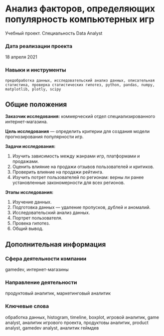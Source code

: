 # Анализ факторов, определяющих популярность компьютерных игр
Учебный проект. Специальность Data Analyst

### Дата реализации проекта

18 апреля 2021

### Навыки и инструменты

    предобработка данных, исследовательский анализ данных, описательная статистика, проверка статистических гипотез, python, pandas, numpy, matplotlib, plotly, scipy

## Общие положения

**Заказчик исследования:** коммерческий отдел специализированного интернет-магазина.

**Цель исследования** — определить критерии для создания модели прогнозирования популярности игр.

**Задачи исследования:**

1. Изучить зависимость между жанрами игр, платформами и продажами.
2. Оценить влияние на продажи отзывов пользователей и критиков.
3. Проверить влияние на продажи рейтинга.
4. Изучить потрет пользователей по регионам: верны ли ранее установленные закономерности для всех регионов.

**Этапы исследования:**

1. Изучение данных.
2. Подготовка данных — удаление пропусков, дублей и аномалий.
3. Исследовательский анализ данных.
4. Портрет пользователя.
5. Провека гипотез.
6. Общий вывод.

## Дополнительная информация

### Сфера деятельности компании

gamedev, интернет-магазины

### Направление деятельности

продуктовый аналитик, маркетинговый аналитик

### Ключевые слова

обработка данных, histogram, timeline, boxplot, игровой аналитик, game analyst, аналитик игрового проекта, продуктовы аналитик,  product analyst, gamedev analyst, аналитик геймдев

